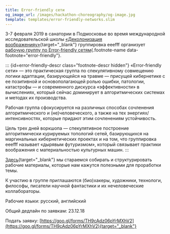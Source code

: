 ```yaml
---
title: Error-friendly сети
og_image_url: /images/hackathon-choreography/og-image.jpg
template: templates/error-friendly-networks.slim
---
```

3-7 февраля 2019 в санатории в Подмосковье во время международной исследовательской школы [«Деколонизация воображенияy»](http://doxajournal.ru/events/di_school_ru){target="_blank"} группировка eeefff организует [рабочую группу по Error-friendly сетям](#){.footnote-name data-footnote="error-friendly"}.

::: {id=error-friendly-descr class="footnote-descr hidden"}
«Error-friendly сети» &mdash; это практическая группа по спекулятивному совмещению логики адаптации, базирующейся на травме &mdash; присущей кибернетике с ее позитивной и основополагающей ролью ошибки, патологии, катастрофы &mdash; и современного дискурса «эффективности» в вычислениях, который сейчас доминирует в алгоритмических системах и методах их производства.

Рабочая группа сфокусируется на различных способах сочленения алгоритмического и (не)человеческого, а также на тех энергиях/интенсивностях, которые придают этим сочленениям устойчивость. 

Цель трех дней воркшопа &mdash; спекулятивное построение алгоритмически курируемых топологий сетей, базирующихся на маргинальных кибернетических проектах и на том, что группировка eeefff называет «дырявым футуризмом», который связывает практики воображения с материальностью культурных машин.
:::

[Здесь](https://www.zotero.org/groups/2269041/error-friendly-networks/items/){target="_blank"} мы стараемся собирать и структурировать рабочие материалы, которые нам кажутся полезными для проработки темы.

К участию в группе приглашаются (био)хакеры, художники, технологи, философы, писатели научной фантастики и их нечеловеческие коллабораторы.

Рабочие языки: русский, английский

Общий дедлайн по заявкам: 23.12.18

Подать заявку: [https://goo.gl/forms/TH9cAdz06pYrMXhV2](https://goo.gl/forms/TH9cAdz06pYrMXhV2){target="_blank"}
